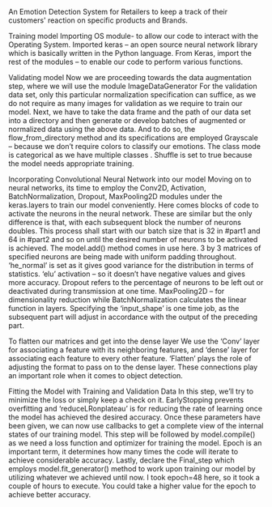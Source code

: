 An Emotion Detection System for Retailers to keep a track of their customers' reaction on specific products and Brands.

Training model Importing OS module- to allow our code to interact with the Operating System. Imported keras – an open source neural network library which is basically written in the Python language.  From Keras, import the rest of the modules –  to enable our code to perform various functions.

Validating model Now we are proceeding towards the data augmentation step, where we will use the module ImageDataGenerator For the validation data set, only this particular normalization specification can suffice, as we do not require as many images for validation as we require to train our model. Next, we have to take the data frame and the path of our data set into a directory and then generate or develop batches of augmented or normalized data using the above data. And to do so, the flow_from_directory method and its specifications are employed Grayscale – because we don’t require colors to classify our emotions. The class mode is categorical as we have multiple classes . Shuffle is set to true because the model needs appropriate training.

Incorporating Convolutional Neural Network into our model Moving on to neural networks, its time to employ the Conv2D, Activation, BatchNormalization, Dropout, MaxPooling2D modules under the keras.layers to train our model conveniently. Here comes blocks of code to activate the neurons in the neural network. These are similar but the only difference is that, with each subsequent block the number of neurons doubles. This process shall start with our batch size that is 32 in #part1 and 64 in #part2 and so on until the desired number of neurons to be activated is achieved. The model.add() method comes in use here.  3 by 3 matrices of specified neurons are being made with uniform padding throughout. ‘he_normal’ is set as it gives good variance for the distribution in terms of statistics. ‘elu’ activation – so it doesn’t have negative values and gives more accuracy. Dropout refers to the percentage of neurons to be left out or deactivated during transmission at one time. MaxPooling2D – for dimensionality reduction while BatchNormalization calculates the linear function in layers. Specifying the ‘input_shape’ is one time job, as the subsequent part will adjust in accordance with the output of the preceding part.

To flatten our matrices and get into the dense layer We use the ‘Conv’ layer for associating a feature with its neighboring features, and ‘dense’ layer for associating each feature to every other feature. ‘Flatten’ plays the role of adjusting the format to pass on to the dense layer. These connections play an important role when it comes to object detection.

Fitting the Model with Training and Validation Data  In this step, we’ll try to minimize the loss or simply keep a check on it. EarlyStopping prevents overfitting and ‘reduceLRonplateau’ is for reducing the rate of learning once the model has achieved the desired accuracy. Once these parameters have been given, we can now use callbacks to get a complete view of the internal states of our training model. This step will be followed by model.compile() as we need a loss function and optimizer for training the model. Epoch is an important term, it determines how many times the code will iterate to achieve considerable accuracy. Lastly, declare the Final_step which employs model.fit_generator() method to work upon training our model by utilizing whatever we achieved until now. I took epoch=48 here, so it took a couple of hours to execute. You could take a higher value for the epoch to achieve better accuracy.
